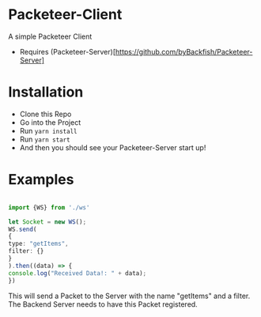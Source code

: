 # Packeteer-Client
A simple Packeteer Client

* Requires (Packeteer-Server)[https://github.com/byBackfish/Packeteer-Server]

# Installation

* Clone this Repo
* Go into the Project
* Run `yarn install`
* Run `yarn start`
* And then you should see your Packeteer-Server start up!

# Examples

```typescript

import {WS} from './ws'

let Socket = new WS();
WS.send(
{
type: "getItems",
filter: {}
}
).then((data) => {
console.log("Received Data!: " + data);
})

```

This will send a Packet to the Server with the name "getItems" and a filter. The Backend Server needs to have this Packet registered. 
